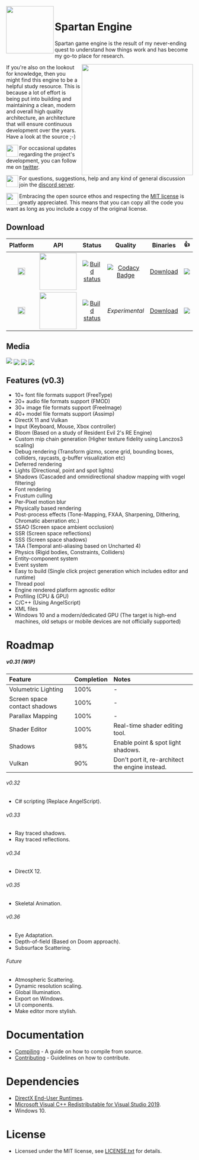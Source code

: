 


<img align="left" width="128" src="https://raw.githubusercontent.com/PanosK92/SpartanEngine/master/Data/logo.png"/>

# Spartan Engine

<p>Spartan game engine is the result of my never-ending quest to understand how things work and has become my go-to place for research.</p>

<img align="right" width="300" src="https://raw.githubusercontent.com/PanosK92/SpartanEngine/master/Data/rotating_gun.gif"/>

<p>If you're also on the lookout for knowledge, then you might find this engine to be a helpful study resource. This is because a lot of effort is being put into building and maintaining a clean, modern and overall high quality architecture, an architecture that will ensure continuous development over the years. Have a look at the source ;-) </p> 

<p><img align="left" width="32" src="https://lh3.googleusercontent.com/proxy/iR9xv1V7mIlZktGu_ZxIyiuzr40dXr_6i0_GfV_QnCP6BALUyrGrN2M1_VSEGQCTeHww4H7ProXdrtHsNp4lsKknff8sPcdpX8kjs5B-k-BL5PAN4JP5ZbZbfmDhOu-BrQ"/>For occasional updates regarding the project's development, you can follow me on <a href="https://twitter.com/panoskarabelas1?ref_src=twsrc%5Etfw">twitter</a>.</p> 

<img align="left" width="32" src="https://www.freepnglogos.com/uploads/discord-logo-png/discord-logo-vector-download-0.png">For questions, suggestions, help and any kind of general discussion join the [discord server](https://discord.gg/TG5r2BS).

<img align="left" width="32" src="https://opensource.org/files/OSIApproved_1.png">Embracing the open source ethos and respecting the <a href="https://en.wikipedia.org/wiki/MIT_License">MIT license</a> is greatly appreciated. This means that you can copy all the code you want as long as you include a copy of the original license.</p>

## Download
Platform | API | Status | Quality | Binaries | :+1:
:-:|:-:|:-:|:-:|:-:|:-:|
<img src="https://cdn.iconscout.com/icon/free/png-256/windows-221-1175066.png" width="20"/>|<img src="https://1.bp.blogspot.com/-i3xzHAedbvU/WNjGcL4ujqI/AAAAAAAAADY/M3_8wxw9hVsajXefi65wY_sJKgFC8MPxQCK4B/s1600/directx11-logo.png" width="100"/>|[![Build status](https://ci.appveyor.com/api/projects/status/p5duow3h4w8jp506/branch/master?svg=true)](https://ci.appveyor.com/project/PanosK92/spartanengine-d3d11/branch/master)|[![Codacy Badge](https://api.codacy.com/project/badge/Grade/da72b4f208284a30b7673abd86e8d8d3)](https://www.codacy.com/app/PanosK92/Directus3D?utm_source=github.com&amp;utm_medium=referral&amp;utm_content=PanosK92/Directus3D&amp;utm_campaign=Badge_Grade)|[Download](https://ci.appveyor.com/api/projects/PanosK92/spartanengine-d3d11/artifacts/Binaries/release_d3d11.zip?branch=master)|[![](https://www.paypalobjects.com/en_GB/i/btn/btn_donate_SM.gif)](https://www.paypal.com/cgi-bin/webscr?cmd=_s-xclick&hosted_button_id=CSP87Y77VNHPG&source=url)
<img src="https://cdn.iconscout.com/icon/free/png-256/windows-221-1175066.png" width="20"/>|<img src="https://upload.wikimedia.org/wikipedia/commons/thumb/f/f8/Vulkan_API_logo.svg/1280px-Vulkan_API_logo.svg.png" width="100"/>|[![Build status](https://ci.appveyor.com/api/projects/status/txlx815l43ytodij/branch/master?svg=true)](https://ci.appveyor.com/project/PanosK92/spartanengine-vulkan/branch/master)|*Experimental*|[Download](https://ci.appveyor.com/api/projects/PanosK92/spartanengine-vulkan/artifacts/Binaries/release_vulkan.zip?branch=master)|[![](https://www.paypalobjects.com/en_GB/i/btn/btn_donate_SM.gif)](https://www.paypal.com/cgi-bin/webscr?cmd=_s-xclick&hosted_button_id=CSP87Y77VNHPG&source=url)

## Media
[![](https://i.imgur.com/j6zIEI9.jpg)](https://www.youtube.com/watch?v=RIae1ma_DSo)
<img align="center" src="https://raw.githubusercontent.com/PanosK92/SpartanEngine/master/Data/readme_screen_1.jpeg"/>
<img align="center" src="https://raw.githubusercontent.com/PanosK92/SpartanEngine/master/Data/readme_screen_2.JPG"/>
<img align="center" src="https://raw.githubusercontent.com/PanosK92/SpartanEngine/master/Data/readme_screen_3.JPG"/>

## Features (v0.3)
- 10+ font file formats support (FreeType)
- 20+ audio file formats support (FMOD)
- 30+ image file formats support (FreeImage)
- 40+ model file formats support (Assimp)
- DirectX 11 and Vulkan
- Input (Keyboard, Mouse, Xbox controller)
- Bloom (Based on a study of Resident Evil 2's RE Engine)
- Custom mip chain generation (Higher texture fidelity using Lanczos3 scaling)
- Debug rendering (Transform gizmo, scene grid, bounding boxes, colliders, raycasts, g-buffer visualization etc)
- Deferred rendering
- Lights (Directional, point and spot lights)
- Shadows (Cascaded and omnidirectional shadow mapping with vogel filtering)
- Font rendering
- Frustum culling
- Per-Pixel motion blur
- Physically based rendering
- Post-process effects (Tone-Mapping, FXAA, Sharpening, Dithering, Chromatic aberration etc.)
- SSAO (Screen space ambient occlusion)
- SSR (Screen space reflections)
- SSS (Screen space shadows)
- TAA (Temporal anti-aliasing based on Uncharted 4)
- Physics (Rigid bodies, Constraints, Colliders)
- Entity-component system
- Event system
- Easy to build (Single click project generation which includes editor and runtime)
- Thread pool
- Engine rendered platform agnostic editor
- Profiling (CPU & GPU)
- C/C++ (Using AngelScript)
- XML files
- Windows 10 and a modern/dedicated GPU (The target is high-end machines, old setups or mobile devices are not officially supported)

# Roadmap

##### v0.31 (WIP)
Feature     					| Completion    | Notes 
:-          					| :-            | :-
Volumetric Lighting				| 100%          | -
Screen space contact shadows 	| 100%          | -
Parallax Mapping 				| 100%          | -
Shader Editor 					| 100%          | Real-time shader editing tool.
Shadows 						| 98%           | Enable point & spot light shadows.
Vulkan      					| 90%           | Don't port it, re-architect the engine instead.

###### v0.32
- C# scripting (Replace AngelScript).

###### v0.33
- Ray traced shadows.
- Ray traced reflections.

###### v0.34
- DirectX 12.

###### v0.35
- Skeletal Animation.

###### v0.36
- Eye Adaptation.
- Depth-of-field (Based on Doom approach).
- Subsurface Scattering.

###### Future
- Atmospheric Scattering.
- Dynamic resolution scaling.
- Global Illumination.
- Export on Windows.
- UI components.
- Make editor more stylish.

# Documentation
- [Compiling](https://github.com/PanosK92/SpartanEngine/blob/master/.github/documentation/compiling_from_source.md) - A guide on how to compile from source.
- [Contributing](https://github.com/PanosK92/SpartanEngine/blob/master/.github/CONTRIBUTING.md) - Guidelines on how to contribute.

# Dependencies
- [DirectX End-User Runtimes](https://www.microsoft.com/en-us/download/details.aspx?id=8109).
- [Microsoft Visual C++ Redistributable for Visual Studio 2019](https://aka.ms/vs/16/release/VC_redist.x64.exe).
- Windows 10.

# License
- Licensed under the MIT license, see [LICENSE.txt](https://github.com/PanosK92/SpartanEngine/blob/master/.github/LICENSE.txt) for details.
